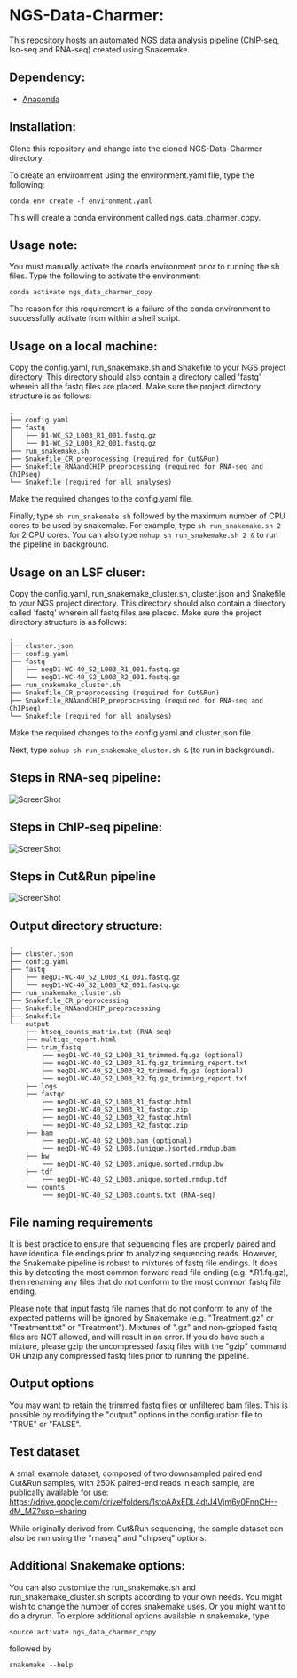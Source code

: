 # NGS-Data-Charmer:

This repository hosts an automated NGS data analysis pipeline (ChIP-seq, Iso-seq and RNA-seq) created using Snakemake. 

## Dependency:
- [Anaconda](https://conda.io/docs/user-guide/install/linux.html) 

## Installation:
Clone this repository and change into the cloned NGS-Data-Charmer directory. 

To create an environment using the environment.yaml file, type the following:

`conda env create -f environment.yaml`

This will create a conda environment called ngs_data_charmer_copy.

## Usage note:

You must manually activate the conda environment prior to running the sh files. Type the following to activate the environment:

`conda activate ngs_data_charmer_copy`

The reason for this requirement is a failure of the conda environment to successfully activate from within a shell script.

## Usage on a local machine:

Copy the config.yaml, run_snakemake.sh and Snakefile to your NGS project directory. This directory should also contain a directory called 'fastq' wherein all the fastq files are placed. Make sure the project directory structure is as follows:
```
.
├── config.yaml
├── fastq
│   ├── D1-WC_S2_L003_R1_001.fastq.gz
│   └── D1-WC_S2_L003_R2_001.fastq.gz
├── run_snakemake.sh
├── Snakefile_CR_preprocessing (required for Cut&Run)
├── Snakefile_RNAandCHIP_preprocessing (required for RNA-seq and ChIPseq)
└── Snakefile (required for all analyses)
```
Make the required changes to the config.yaml file.

Finally, type `sh run_snakemake.sh` followed by the maximum number of CPU cores to be used by snakemake. For example, type `sh run_snakemake.sh 2` for 2 CPU cores. You can also type `nohup sh run_snakemake.sh 2 &` to run the pipeline in background.

## Usage on an LSF cluser:

Copy the config.yaml, run_snakemake_cluster.sh, cluster.json and Snakefile to your NGS project directory. This directory should also contain a directory called 'fastq' wherein all fastq files are placed. Make sure the project directory structure is as follows:
```
.
├── cluster.json
├── config.yaml
├── fastq
│   ├── negD1-WC-40_S2_L003_R1_001.fastq.gz
│   └── negD1-WC-40_S2_L003_R2_001.fastq.gz
├── run_snakemake_cluster.sh
├── Snakefile_CR_preprocessing (required for Cut&Run)
├── Snakefile_RNAandCHIP_preprocessing (required for RNA-seq and ChIPseq)
└── Snakefile (required for all analyses)
```
Make the required changes to the config.yaml and cluster.json file.

Next, type `nohup sh run_snakemake_cluster.sh &` (to run in background).

## Steps in RNA-seq pipeline:

 ![ScreenShot](/dag/dag_rnaseq.png)

## Steps in ChIP-seq pipeline:

 ![ScreenShot](/dag/dag_chipseq.png)

## Steps in Cut&Run pipeline

 ![ScreenShot](/dag/dag_cutrun.png)

## Output directory structure:
```
.
├── cluster.json
├── config.yaml
├── fastq
│   ├── negD1-WC-40_S2_L003_R1_001.fastq.gz
│   └── negD1-WC-40_S2_L003_R2_001.fastq.gz
├── run_snakemake_cluster.sh
├── Snakefile_CR_preprocessing
├── Snakefile_RNAandCHIP_preprocessing
├── Snakefile
└── output
    ├── htseq_counts_matrix.txt (RNA-seq)
    ├── multiqc_report.html
    ├── trim_fastq
    	├── negD1-WC-40_S2_L003_R1_trimmed.fq.gz (optional)
    	├── negD1-WC-40_S2_L003_R1.fq.gz_trimming_report.txt
    	├── negD1-WC-40_S2_L003_R2_trimmed.fq.gz (optional)
    	└── negD1-WC-40_S2_L003_R2.fq.gz_trimming_report.txt
    ├── logs
    ├── fastqc
    	├── negD1-WC-40_S2_L003_R1_fastqc.html
    	├── negD1-WC-40_S2_L003_R1_fastqc.zip
    	├── negD1-WC-40_S2_L003_R2_fastqc.html
    	└── negD1-WC-40_S2_L003_R2_fastqc.zip
    ├── bam
    	├── negD1-WC-40_S2_L003.bam (optional)
    	└── negD1-WC-40_S2_L003.(unique.)sorted.rmdup.bam
    ├── bw
    	└── negD1-WC-40_S2_L003.unique.sorted.rmdup.bw
    ├── tdf
    	└── negD1-WC-40_S2_L003.unique.sorted.rmdup.tdf
    └── counts
    	└── negD1-WC-40_S2_L003.counts.txt (RNA-seq)
```

## File naming requirements

It is best practice to ensure that sequencing files are properly paired and have identical file endings prior to analyzing sequencing reads. However, the Snakemake pipeline is robust to mixtures of fastq file endings. It does this by detecting the most common forward read file ending (e.g. \*.R1.fq.gz), then renaming any files that do not conform to the most common fastq file ending.

Please note that input fastq file names that do not conform to any of the expected patterns will be ignored by Snakemake (e.g. "Treatment.gz" or "Treatment.txt" or "Treatment"). Mixtures of ".gz" and non-gzipped fastq files are NOT allowed, and will result in an error. If you do have such a mixture, please gzip the uncompressed fastq files with the "gzip" command OR unzip any compressed fastq files prior to running the pipeline. 

## Output options

You may want to retain the trimmed fastq files or unfiltered bam files. This is possible by modifying the "output" options in the configuration file to "TRUE" or "FALSE". 

## Test dataset

A small example dataset, composed of two downsampled paired end Cut&Run samples, with 250K paired-end reads in each sample, are publically available for use: 
https://drive.google.com/drive/folders/1stoAAxEDL4dtJ4Vjm6y0FnnCH--dM_MZ?usp=sharing

While originally derived from Cut&Run sequencing, the sample dataset can also be run using the "rnaseq" and "chipseq" options.

## Additional Snakemake options:

You can also customize the run\_snakemake.sh and run\_snakemake_cluster.sh scripts according to your own needs. You might wish to change the number of cores snakemake uses. Or you might want to do a dryrun. To explore additional options available in snakemake, type:

`source activate ngs_data_charmer_copy`

followed by 

`snakemake --help`
